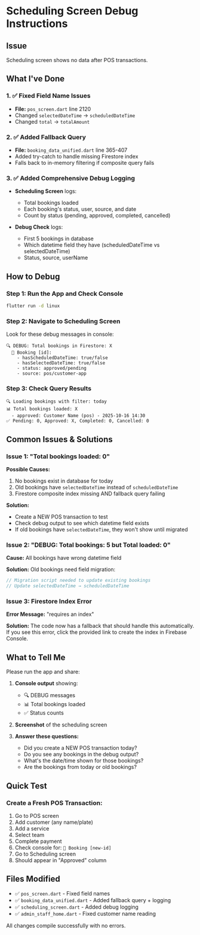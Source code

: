 # Scheduling Screen Debug Instructions

## Issue
Scheduling screen shows no data after POS transactions.

## What I've Done

### 1. ✅ Fixed Field Name Issues
- **File:** `pos_screen.dart` line 2120
- Changed `selectedDateTime` → `scheduledDateTime`
- Changed `total` → `totalAmount`

### 2. ✅ Added Fallback Query
- **File:** `booking_data_unified.dart` line 365-407
- Added try-catch to handle missing Firestore index
- Falls back to in-memory filtering if composite query fails

### 3. ✅ Added Comprehensive Debug Logging
- **Scheduling Screen** logs:
  - Total bookings loaded
  - Each booking's status, user, source, and date
  - Count by status (pending, approved, completed, cancelled)

- **Debug Check** logs:
  - First 5 bookings in database
  - Which datetime field they have (scheduledDateTime vs selectedDateTime)
  - Status, source, userName

## How to Debug

### Step 1: Run the App and Check Console
```bash
flutter run -d linux
```

### Step 2: Navigate to Scheduling Screen
Look for these debug messages in console:

```
🔍 DEBUG: Total bookings in Firestore: X
  📄 Booking [id]:
    - hasScheduledDateTime: true/false
    - hasSelectedDateTime: true/false
    - status: approved/pending
    - source: pos/customer-app
```

### Step 3: Check Query Results
```
🔍 Loading bookings with filter: today
📊 Total bookings loaded: X
  - approved: Customer Name (pos) - 2025-10-16 14:30
✅ Pending: 0, Approved: X, Completed: 0, Cancelled: 0
```

## Common Issues & Solutions

### Issue 1: "Total bookings loaded: 0"
**Possible Causes:**
1. No bookings exist in database for today
2. Old bookings have `selectedDateTime` instead of `scheduledDateTime`
3. Firestore composite index missing AND fallback query failing

**Solution:**
- Create a NEW POS transaction to test
- Check debug output to see which datetime field exists
- If old bookings have `selectedDateTime`, they won't show until migrated

### Issue 2: "DEBUG: Total bookings: 5 but Total loaded: 0"
**Cause:** All bookings have wrong datetime field

**Solution:** Old bookings need field migration:
```dart
// Migration script needed to update existing bookings
// Update selectedDateTime → scheduledDateTime
```

### Issue 3: Firestore Index Error
**Error Message:** "requires an index"

**Solution:**
The code now has a fallback that should handle this automatically.
If you see this error, click the provided link to create the index in Firebase Console.

## What to Tell Me

Please run the app and share:

1. **Console output** showing:
   - 🔍 DEBUG messages
   - 📊 Total bookings loaded
   - ✅ Status counts

2. **Screenshot** of the scheduling screen

3. **Answer these questions:**
   - Did you create a NEW POS transaction today?
   - Do you see any bookings in the debug output?
   - What's the date/time shown for those bookings?
   - Are the bookings from today or old bookings?

## Quick Test

### Create a Fresh POS Transaction:
1. Go to POS screen
2. Add customer (any name/plate)
3. Add a service
4. Select team
5. Complete payment
6. Check console for: `📄 Booking [new-id]`
7. Go to Scheduling screen
8. Should appear in "Approved" column

## Files Modified
- ✅ `pos_screen.dart` - Fixed field names
- ✅ `booking_data_unified.dart` - Added fallback query + logging
- ✅ `scheduling_screen.dart` - Added debug logging
- ✅ `admin_staff_home.dart` - Fixed customer name reading

All changes compile successfully with no errors.
